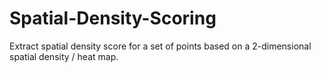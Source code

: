 # Spatial-Density-Scoring
Extract spatial density score for a set of points based on a 2-dimensional spatial density / heat map.
